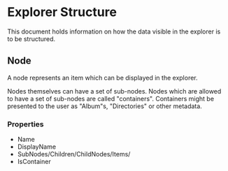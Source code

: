 # Explorer Structure
This document holds information on how the data visible in the explorer is to be structured.

## Node
A node represents an item which can be displayed in the explorer.

Nodes themselves can have a set of sub-nodes. Nodes which are allowed to have a set of sub-nodes are called "containers". Containers might be presented to the user as "Album"s, "Directories" or other metadata.

### Properties
  - Name
  - DisplayName
  - SubNodes/Children/ChildNodes/Items/
  - IsContainer
